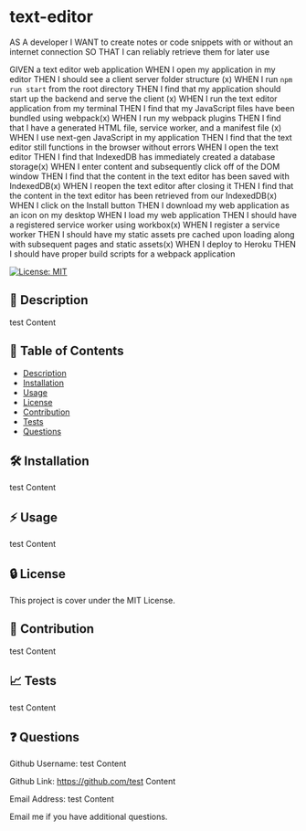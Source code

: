 # text-editor

AS A developer
I WANT to create notes or code snippets with or without an internet connection
SO THAT I can reliably retrieve them for later use

GIVEN a text editor web application
WHEN I open my application in my editor
THEN I should see a client server folder structure (x)
WHEN I run `npm run start` from the root directory
THEN I find that my application should start up the backend and serve the client (x)
WHEN I run the text editor application from my terminal
THEN I find that my JavaScript files have been bundled using webpack(x)
WHEN I run my webpack plugins 
THEN I find that I have a generated HTML file, service worker, and a manifest file (x)
WHEN I use next-gen JavaScript in my application
THEN I find that the text editor still functions in the browser without errors
WHEN I open the text editor
THEN I find that IndexedDB has immediately created a database storage(x)
WHEN I enter content and subsequently click off of the DOM window
THEN I find that the content in the text editor has been saved with IndexedDB(x)
WHEN I reopen the text editor after closing it
THEN I find that the content in the text editor has been retrieved from our IndexedDB(x)
WHEN I click on the Install button
THEN I download my web application as an icon on my desktop
WHEN I load my web application
THEN I should have a registered service worker using workbox(x)
WHEN I register a service worker
THEN I should have my static assets pre cached upon loading along with subsequent pages and static assets(x)
WHEN I deploy to Heroku
THEN I should have proper build scripts for a webpack application

[![License: MIT](https://img.shields.io/badge/License-MIT-yellow.svg)](https://opensource.org/licenses/MIT)

## :blue_book: Description

  test Content

  ## :bookmark_tabs: Table of Contents

  - [Description](#description)
  - [Installation](#installation)
  - [Usage](#usage)
  - [License](#license)
  - [Contribution](#contribution)
  - [Tests](#tests)
  - [Questions](#questions)

  ## :hammer_and_wrench: Installation
  test Content

  ## :zap: Usage
  test Content
      
  ## :lock: License
  
  This project is cover under the MIT License.

  ## :handshake: Contribution
  test Content

  ## :chart_with_upwards_trend: Tests
  test Content
  
  ## :question: Questions
  Github Username: test Content

  Github Link: https://github.com/test Content
  
  Email Address: test Content
  
  Email me if you have additional questions.